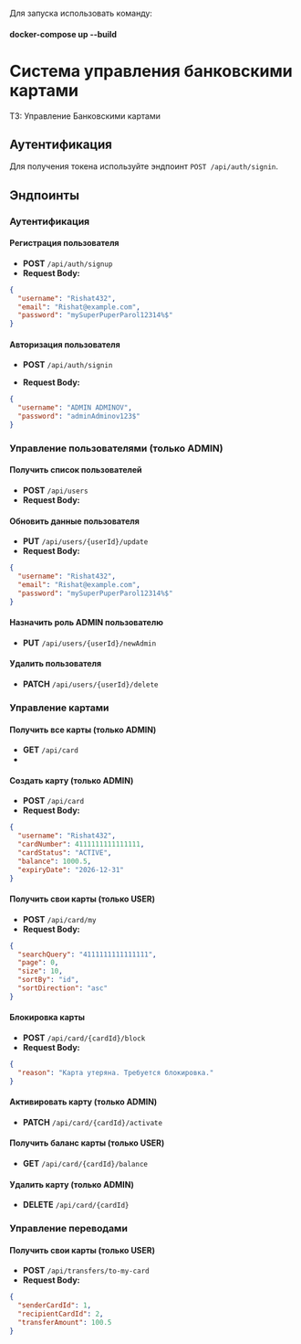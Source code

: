 Для запуска использовать команду:
#### **docker-compose up --build**

# Система управления банковскими картами

ТЗ: Управление Банковскими картами

## Аутентификация

Для получения токена используйте эндпоинт `POST /api/auth/signin`.

## Эндпоинты

### Аутентификация

#### Регистрация пользователя

- **POST** `/api/auth/signup`
- **Request Body:**
```json
{
  "username": "Rishat432",
  "email": "Rishat@example.com",
  "password": "mySuperPuperParol12314%$"
}
```


#### Авторизация пользователя

- **POST** `/api/auth/signin`

- **Request Body:**
```json
{
  "username": "ADMIN ADMINOV",
  "password": "adminAdminov123$"
}
```

### Управление пользователями (только ADMIN)

#### Получить список пользователей

- **POST** `/api/users`
- **Request Body:**

#### Обновить данные пользователя
- **PUT** `/api/users/{userId}/update`
- **Request Body:**
```json
{
  "username": "Rishat432",
  "email": "Rishat@example.com",
  "password": "mySuperPuperParol12314%$"
}
```

#### Назначить роль ADMIN пользователю
- **PUT** `/api/users/{userId}/newAdmin`

#### Удалить пользователя
- **PATCH** `/api/users/{userId}/delete`


### Управление картами

#### Получить все карты (только ADMIN)

- **GET** `/api/card`
- 
#### Создать карту (только ADMIN)

- **POST** `/api/card`
- **Request Body:**
```json
{
  "username": "Rishat432",
  "cardNumber": 4111111111111111,
  "cardStatus": "ACTIVE",
  "balance": 1000.5,
  "expiryDate": "2026-12-31"
}

```

#### Получить свои карты (только USER)
- **POST** `/api/card/my`
- **Request Body:**
```json
{
  "searchQuery": "4111111111111111",
  "page": 0,
  "size": 10,
  "sortBy": "id",
  "sortDirection": "asc"
}
```
#### Блокировка карты
- **POST** `/api/card/{cardId}/block`
- **Request Body:**
```json
{
  "reason": "Карта утеряна. Требуется блокировка."
}
```

#### Активировать карту (только ADMIN)
- **PATCH** `/api/card/{cardId}/activate`

#### Получить баланс карты (только USER)
- **GET** `/api/card/{cardId}/balance`

#### Удалить карту (только ADMIN)
- **DELETE** `/api/card/{cardId}`

### Управление переводами
#### Получить свои карты (только USER)
- **POST** `/api/transfers/to-my-card`
- **Request Body:**
```json
{
  "senderCardId": 1,
  "recipientCardId": 2,
  "transferAmount": 100.5
}

```